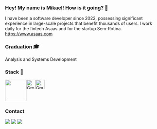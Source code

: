 ### Hey! My name is Mikael! How is it going? 👋
I have been a software developer since 2022, possessing significant experience in large-scale projects that benefit thousands of users. I work daily for the fintech Asaas and for the startup Sem-Rotina.
 https://www.asaas.com
### Graduation 🎓
 Analysis and Systems Development

### Stack 🧠
<div style="display: flex;"> 
	<img height="70" src="https://skillicons.dev/icons?i=java,spring,ts,js,vue,css,bootstrap,docker,postman,mysql&perline=5"/>
  <br>
  <img alt="Groovy" src="https://cdn.jsdelivr.net/gh/devicons/devicon/icons/groovy/groovy-original.svg" width="30"/>
  <img alt="Grails" src="https://cdn.jsdelivr.net/gh/devicons/devicon/icons/grails/grails-original.svg" width="30"/>
</div>

### Contact
<p align="left">
<a href="https://www.instagram.com/mikaelsbernes/" alt="Instagram">
  <img src="https://img.shields.io/badge/-Instagram-DF0174?style=for-the-badge&logo=instagram&logoColor=white&link=https://www.instagram.com/iuricoding/"/></a>
<a href="https://www.linkedin.com/in/mikaelsbernes/" alt="Linkedin">
  <img src="https://img.shields.io/badge/-Linkedin-0e76a8?style=for-the-badge&logo=Linkedin&logoColor=white&link=https://www.linkedin.com/in/iuricode" /></a>
<a href = "mailto:mikaelsbernes@gmail.com" alt="Gmail">
  <img src="https://img.shields.io/badge/Gmail-D14836?style=for-the-badge&logo=gmail&logoColor=white"></a>  
</p>


